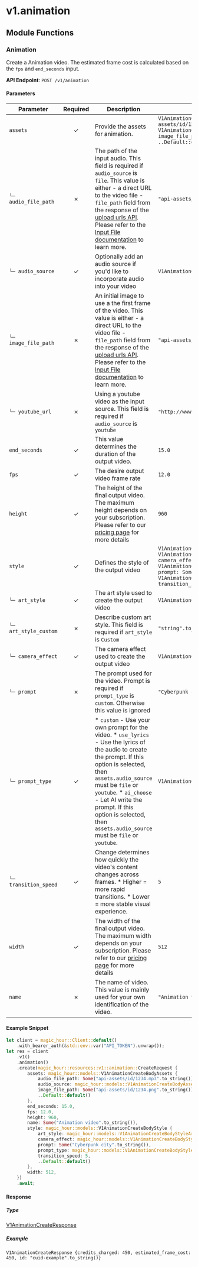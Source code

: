 # v1.animation

## Module Functions

### Animation <a name="create"></a>

Create a Animation video. The estimated frame cost is calculated based on the `fps` and `end_seconds` input.

**API Endpoint**: `POST /v1/animation`

#### Parameters

| Parameter | Required | Description | Example |
|-----------|:--------:|-------------|--------|
| `assets` | ✓ | Provide the assets for animation. | `V1AnimationCreateBodyAssets {audio_file_path: Some("api-assets/id/1234.mp3".to_string()), audio_source: V1AnimationCreateBodyAssetsAudioSourceEnum::File, image_file_path: Some("api-assets/id/1234.png".to_string()), ..Default::default()}` |
| `└─ audio_file_path` | ✗ | The path of the input audio. This field is required if `audio_source` is `file`. This value is either - a direct URL to the video file - `file_path` field from the response of the [upload urls API](https://docs.magichour.ai/api-reference/files/generate-asset-upload-urls).  Please refer to the [Input File documentation](https://docs.magichour.ai/api-reference/files/generate-asset-upload-urls#input-file) to learn more.  | `"api-assets/id/1234.mp3".to_string()` |
| `└─ audio_source` | ✓ | Optionally add an audio source if you'd like to incorporate audio into your video | `V1AnimationCreateBodyAssetsAudioSourceEnum::File` |
| `└─ image_file_path` | ✗ | An initial image to use a the first frame of the video. This value is either - a direct URL to the video file - `file_path` field from the response of the [upload urls API](https://docs.magichour.ai/api-reference/files/generate-asset-upload-urls).  Please refer to the [Input File documentation](https://docs.magichour.ai/api-reference/files/generate-asset-upload-urls#input-file) to learn more.  | `"api-assets/id/1234.png".to_string()` |
| `└─ youtube_url` | ✗ | Using a youtube video as the input source. This field is required if `audio_source` is `youtube` | `"http://www.example.com".to_string()` |
| `end_seconds` | ✓ | This value determines the duration of the output video. | `15.0` |
| `fps` | ✓ | The desire output video frame rate | `12.0` |
| `height` | ✓ | The height of the final output video. The maximum height depends on your subscription. Please refer to our [pricing page](https://magichour.ai/pricing) for more details | `960` |
| `style` | ✓ | Defines the style of the output video | `V1AnimationCreateBodyStyle {art_style: V1AnimationCreateBodyStyleArtStyleEnum::PainterlyIllustration, camera_effect: V1AnimationCreateBodyStyleCameraEffectEnum::SimpleZoomIn, prompt: Some("Cyberpunk city".to_string()), prompt_type: V1AnimationCreateBodyStylePromptTypeEnum::Custom, transition_speed: 5, ..Default::default()}` |
| `└─ art_style` | ✓ | The art style used to create the output video | `V1AnimationCreateBodyStyleArtStyleEnum::PainterlyIllustration` |
| `└─ art_style_custom` | ✗ | Describe custom art style. This field is required if `art_style` is `Custom` | `"string".to_string()` |
| `└─ camera_effect` | ✓ | The camera effect used to create the output video | `V1AnimationCreateBodyStyleCameraEffectEnum::SimpleZoomIn` |
| `└─ prompt` | ✗ | The prompt used for the video. Prompt is required if `prompt_type` is `custom`. Otherwise this value is ignored | `"Cyberpunk city".to_string()` |
| `└─ prompt_type` | ✓ |  * `custom` - Use your own prompt for the video. * `use_lyrics` - Use the lyrics of the audio to create the prompt. If this option is selected, then `assets.audio_source` must be `file` or `youtube`. * `ai_choose` - Let AI write the prompt. If this option is selected, then `assets.audio_source` must be `file` or `youtube`. | `V1AnimationCreateBodyStylePromptTypeEnum::Custom` |
| `└─ transition_speed` | ✓ | Change determines how quickly the video's content changes across frames.  * Higher = more rapid transitions. * Lower = more stable visual experience. | `5` |
| `width` | ✓ | The width of the final output video. The maximum width depends on your subscription. Please refer to our [pricing page](https://magichour.ai/pricing) for more details | `512` |
| `name` | ✗ | The name of video. This value is mainly used for your own identification of the video. | `"Animation video".to_string()` |

#### Example Snippet

```rust
let client = magic_hour::Client::default()
    .with_bearer_auth(&std::env::var("API_TOKEN").unwrap());
let res = client
    .v1()
    .animation()
    .create(magic_hour::resources::v1::animation::CreateRequest {
        assets: magic_hour::models::V1AnimationCreateBodyAssets {
            audio_file_path: Some("api-assets/id/1234.mp3".to_string()),
            audio_source: magic_hour::models::V1AnimationCreateBodyAssetsAudioSourceEnum::File,
            image_file_path: Some("api-assets/id/1234.png".to_string()),
            ..Default::default()
        },
        end_seconds: 15.0,
        fps: 12.0,
        height: 960,
        name: Some("Animation video".to_string()),
        style: magic_hour::models::V1AnimationCreateBodyStyle {
            art_style: magic_hour::models::V1AnimationCreateBodyStyleArtStyleEnum::PainterlyIllustration,
            camera_effect: magic_hour::models::V1AnimationCreateBodyStyleCameraEffectEnum::SimpleZoomIn,
            prompt: Some("Cyberpunk city".to_string()),
            prompt_type: magic_hour::models::V1AnimationCreateBodyStylePromptTypeEnum::Custom,
            transition_speed: 5,
            ..Default::default()
        },
        width: 512,
    })
    .await;
```

#### Response

##### Type
[V1AnimationCreateResponse](/src/models/v1_animation_create_response.rs)

##### Example
`V1AnimationCreateResponse {credits_charged: 450, estimated_frame_cost: 450, id: "cuid-example".to_string()}`


